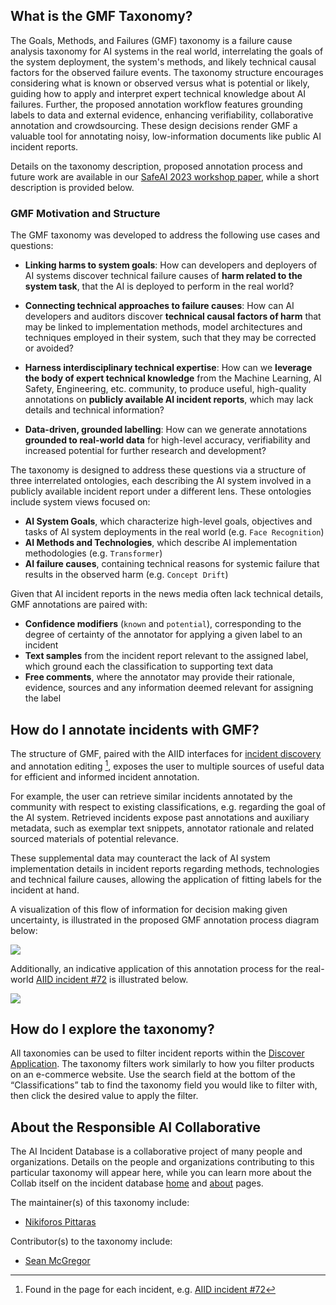 ## What is the GMF Taxonomy?

The Goals, Methods, and Failures (GMF) taxonomy is a failure 
cause analysis taxonomy for AI systems in the real world, interrelating the goals of the system 
deployment, the system's methods, and likely technical causal factors for the observed failure events.
The taxonomy structure encourages considering what is known or observed versus what is potential or likely, guiding how to apply and interpret expert technical knowledge about AI failures.  Further, the proposed annotation workflow features grounding labels to data and external evidence, enhancing verifiability, collaborative annotation and crowdsourcing. These design decisions render GMF a valuable tool for annotating noisy, low-information documents like public AI incident reports.

Details on the taxonomy description, proposed annotation process
and future work are available in our [SafeAI 2023 workshop paper](https://ceur-ws.org/Vol-3381/17.pdf), while
a short description is provided below. 

### GMF Motivation and Structure
The GMF taxonomy was developed to address the following use cases and questions:

- **Linking harms to system goals**: How can developers and deployers of AI systems discover technical failure causes
of **harm related to the system task**, that the AI is deployed to perform in the real world?

- **Connecting technical approaches to failure causes**: How can AI developers and auditors discover **technical causal factors of harm**
that may be linked to implementation methods, model architectures and techniques
employed in their system, such that they may be corrected or avoided?

- **Harness interdisciplinary technical expertise**: How can we **leverage the body of expert technical knowledge** from the Machine
 Learning, AI Safety, Engineering, etc. community, to produce useful, high-quality annotations on **publicly available AI incident reports**, which may lack details and technical information?

- **Data-driven, grounded labelling**: How can we generate annotations **grounded to real-world data** for high-level accuracy,
verifiability and increased potential for further research and development?

<!-- #### Structure -->
The taxonomy is designed to address these questions via a structure of three interrelated
 ontologies, each describing the AI system involved in a publicly available incident report under a different lens.
 These ontologies include system views focused on:

- **AI System Goals**, which characterize high-level goals, objectives and tasks of AI system deployments in the real world (e.g. `Face Recognition`)
- **AI Methods and Technologies**, which describe AI implementation methodologies (e.g. `Transformer`)
- **AI failure causes**, containing technical reasons for systemic failure that results in the observed harm (e.g. `Concept Drift`)

Given that AI incident reports in the news media often lack technical details, GMF annotations are paired with:

- **Confidence modifiers** (`known` and `potential`), corresponding to the degree of certainty of the annotator for applying a given label to an incident
- **Text samples** from the incident report relevant to the assigned label, which ground each the classification to supporting text data
- **Free comments**, where the annotator may provide their rationale, evidence, sources and any information deemed relevant for assigning the label


## How do I annotate incidents with GMF?

The structure of GMF, paired with the AIID interfaces for [incident discovery](https://incidentdatabase.ai/apps/discover) and annotation editing [^1]<!-- and risk checklisting [^2] -->, exposes the user to multiple sources of useful data for efficient and informed incident annotation. 

For example, the user can retrieve similar incidents annotated by the community with respect to
existing classifications, e.g. regarding the goal of the AI system. Retrieved incidents expose past annotations and auxiliary metadata, such as exemplar text snippets, annotator rationale and related sourced materials of potential relevance. 

These supplemental data may counteract the lack of AI system implementation details in incident
 reports regarding methods, technologies and technical failure causes, allowing the application of
  fitting labels for the incident at hand.

[^1]: Found in the page for each incident, e.g. [AIID incident #72](https://incidentdatabase.ai/cite/72/)

A visualization of this flow of information for decision making given uncertainty, is illustrated in the proposed GMF annotation process diagram below:

![](/images/structure_simplified.png)

Additionally, an indicative application of this annotation process for the real-world [AIID incident #72](https://incidentdatabase.ai/cite/72/) is illustrated below.

![](/images/annotation.png)


## How do I explore the taxonomy?

All taxonomies can be used to filter incident reports within the 
[Discover Application](https://incidentdatabase.ai/apps/discover). The taxonomy filters work similarly to how 
you filter products on an e-commerce website. Use the search 
field at the bottom of the “Classifications” tab to find the 
taxonomy field you would like to filter with, then click the 
desired value to apply the filter.

## About the Responsible AI Collaborative

The AI Incident Database is a collaborative project of many 
people and organizations. Details on the people and organizations 
contributing to this particular taxonomy will appear here, while 
you can learn more about the Collab itself on the incident 
database [home](https://incidentdatabase.ai/) and 
[about](https://incidentdatabase.ai/about/) pages.

The maintainer(s) of this taxonomy include:
* [Nikiforos Pittaras](https://www.linkedin.com/in/nikiforos-pittaras/)

Contributor(s) to the taxonomy include:
* [Sean McGregor](https://www.linkedin.com/in/seanbmcgregor/)
